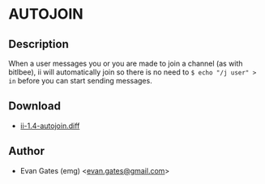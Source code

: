 AUTOJOIN
========

Description
-----------

When a user messages you or you are made to join a channel (as with bitlbee),
ii will automatically join so there is no need to `$ echo "/j user" > in`
before you can start sending messages.

Download
--------

* [ii-1.4-autojoin.diff](ii-1.4-autojoin.diff)

Author
------

* Evan Gates (emg) <[evan.gates@gmail.com](mailto:evan.gates@gmail.com)>
